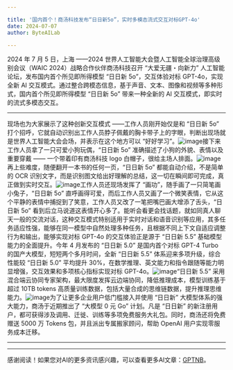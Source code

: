 ```yaml
---

title: '国内首个！商汤科技发布“日日新5o”，实时多模态流式交互对标GPT-4o'
date: 2024-07-07
author: ByteAILab

---
```


2024 年 7 月 5 日，上海 ——2024 世界人工智能大会暨人工智能全球治理高级别会议（WAIC 2024）战略合作伙伴商汤科技召开 “大爱无疆・向新力” 人工智能论坛，发布国内首个所见即所得模型 “日日新 5o”，交互体验对标 GPT-4o，实现全新 AI 交互模式。通过整合跨模态信息，基于声音、文本、图像和视频等多种形式，国内首个所见即所得模型 “日日新 5o” 带来一种全新的 AI 交互模式，即实时的流式多模态交互。

---
现场也为大家展示了这种创新交互模式 ——工作人员刚开始仅是和 “日日新 5o” 打个招呼，它就自动识别出工作人员脖子佩戴的胸卡带子上的字眼，判断出现场就是世界人工智能大会会场，并表示在这个地方可以 “好好学习”。![image](https://image.jiqizhixin.com/uploads/editor/49e05231-8ad6-42db-8e65-994f0348e280/1.png)接下来工作人员拿了一只可爱小狗玩偶，“日日新 5o” 准确描述了小狗的外貌、表情以及重要穿戴 —— 一个带着印有商汤科技 logo 白帽子，很给主场人排面。![image](https://image.jiqizhixin.com/uploads/editor/b8881d38-1483-4ca7-bf06-7e4105d66f92/2.png)再上些难度，随便翻开一本书的任何一页，“日日新 5o” 都能自动介绍，不是简单的 OCR 识别文字，而是识别图文给出好理解的总结，这一切在瞬间即可完成，真正做到实时交互。![image](https://image.jiqizhixin.com/uploads/editor/8a60fc47-e5ca-4164-9f96-dfc41eef0ba4/3.png)工作人员还现场发挥了 “画功”，随手画了一只简笔画小兔子，“日日新 5o” 直呼画得可爱，而后工作人员又画了一个微笑表情，它从这个平静的表情中捕捉到了笑意，工作人员又改了一笔把嘴巴画大增添了舌头，“日日新 5o” 看到后立马说道这表情开心多了。能听会看更会找话题，就如同真人聊天一般的交流对话，这种交互模式特别适用于实时对话和语音识别等应用，其多任务适应性强，能够在同一模型中自然处理多种任务，且根据不同上下文自适应调整行为和输出，能够实现对标 GPT-4o 的交互体验正是源于 “日日新 5.5” 基础模型能力的全面提升。今年 4 月发布的 “日日新 5.0” 是国内首个对标 GPT-4 Turbo 的国产大模型，短短两个多月时间，全新 “日日新 5.5” 体系迎来多项升级，综合性能较 “日日新 5.0” 平均提升 30%，在数学推理、英文能力和指令跟随等能力明显增强，交互效果和多项核心指标实现对标 GPT-4o。![image](https://image.jiqizhixin.com/uploads/editor/1265d861-d919-46eb-a000-24b409b0a738/4.png)“日日新 5.5” 采用混合端云协同专家架构，最大限度发挥云边端协同，降低推理成本，模型训练基于超过 10TB tokens 高质量训练数据，包括大量合成的思维链数据，提升推理思维能力。![image](https://image.jiqizhixin.com/uploads/editor/580ad941-ab70-40e2-b41f-a98160aea7c3/5.png)为了让更多企业用户低门槛接入并使用 “日日新” 大模型体系的强大能力，商汤于近期推出了 “大模型 0 元 Go” 计划。凡是 “日日新” 的新注册用户，都可获得涉及调用、迁徙、训练等多项免费服务大礼包。同时，商汤还将免费赠送 5000 万 Tokens 包，并且派出专属搬家顾问，帮助 OpenAI 用户实现零服务成本迁移。

---
---
感谢阅读！如果您对AI的更多资讯感兴趣，可以查看更多AI文章：[GPTNB](https://gptnb.com)。